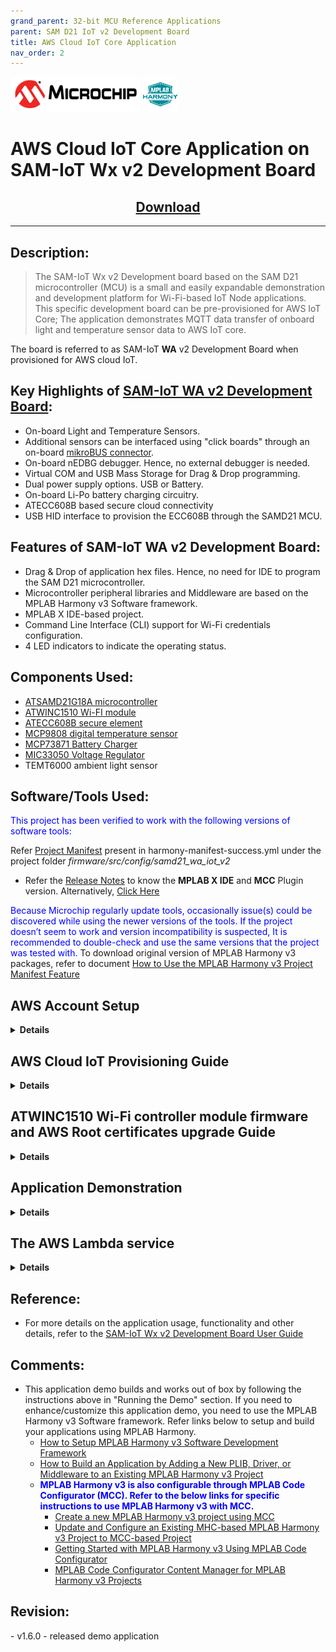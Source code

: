 ```yaml
---
grand_parent: 32-bit MCU Reference Applications
parent: SAM D21 IoT v2 Development Board
title: AWS Cloud IoT Core Application
nav_order: 2
---
```

<img src = "images/microchip_logo.png">
<img src = "images/microchip_mplab_harmony_logo_small.png">

<h1> AWS Cloud IoT Core Application on SAM-IoT Wx v2 Development Board </h1>
<h2 align="center"> <a href="https://github.com/Microchip-MPLAB-Harmony/reference_apps/releases/latest/download/samiot2_aws_cloud_core.zip" > Download </a> </h2>

-----

<h2> Description: </h2>

> The SAM-IoT Wx v2 Development board based on the SAM D21 microcontroller (MCU) is a small and easily expandable demonstration and development platform for Wi-Fi-based IoT Node applications. This specific development board can be pre-provisioned for AWS IoT Core; The application demonstrates MQTT data transfer of onboard light and temperature sensor data to AWS IoT core.  

The board is referred to as SAM-IoT **WA** v2 Development Board when provisioned for AWS cloud IoT.

## Key Highlights of [SAM-IoT WA v2 Development Board](https://www.microchip.com/en-us/development-tool/EV62V87A):

* On-board Light and Temperature Sensors.
* Additional sensors can be interfaced using "click boards" through an on-board [mikroBUS connector](https://www.mikroe.com/click).
* On-board nEDBG debugger. Hence, no external debugger is needed.
* Virtual COM and USB Mass Storage for Drag & Drop programming.
* Dual power supply options. USB or Battery.
* On-board Li-Po battery charging circuitry.
* ATECC608B based secure cloud connectivity
* USB HID interface to provision the ECC608B through the SAMD21 MCU.

<h2> Features of SAM-IoT WA v2 Development Board: </h2>

* Drag & Drop of application hex files. Hence, no need for IDE to program the SAM D21 microcontroller.
* Microcontroller peripheral libraries and Middleware are based on the MPLAB Harmony v3 Software framework.
* MPLAB X IDE-based project.
* Command Line Interface (CLI) support for Wi-Fi credentials configuration.
* 4 LED indicators to indicate the operating status.

<h2> Components Used: </h2>  

- [ATSAMD21G18A microcontroller](https://www.microchip.com/wwwproducts/en/ATsamd21g18)
- [ATWINC1510 Wi-FI module](https://www.microchip.com/wwwproducts/en/ATwinc1500)
- [ATECC608B secure element](https://www.microchip.com/wwwproducts/en/ATECC608B)
- [MCP9808 digital temperature sensor](https://www.microchip.com/en-us/product/MCP9808)
- [MCP73871 Battery Charger](https://ww1.microchip.com/downloads/en/DeviceDoc/MCP73871-Data-Sheet-20002090E.pdf)
- [MIC33050 Voltage Regulator](https://www.microchip.com/wwwproducts/en/MIC33050)
- TEMT6000 ambient light sensor

<h2> Software/Tools Used: </h2>  

<span style="color:blue"> This project has been verified to work with the following versions of software tools:</span>  

Refer [Project Manifest](./firmware/src/config/samd21_wa_iot_v2/harmony-manifest-success.yml) present in harmony-manifest-success.yml under the project folder *firmware/src/config/samd21_wa_iot_v2*  
- Refer the [Release Notes](../../../release_notes.md#development-tools) to know the **MPLAB X IDE** and **MCC** Plugin version. Alternatively, [Click Here](https://github.com/Microchip-MPLAB-Harmony/reference_apps/blob/master/release_notes.md#development-tools)  

<span style="color:blue"> Because Microchip regularly update tools, occasionally issue(s) could be discovered while using the newer versions of the tools. If the project doesn’t seem to work and version incompatibility is suspected, It is recommended to double-check and use the same versions that the project was tested with. </span> To download original version of MPLAB Harmony v3 packages, refer to document [How to Use the MPLAB Harmony v3 Project Manifest Feature](https://ww1.microchip.com/downloads/en/DeviceDoc/How-to-Use-the-MPLAB-Harmony-v3-Project-Manifest-Feature-DS90003305.pdf)

<h2> <a id="aws_demo_account_setup"> </a> </h2>  

<h2> AWS Account Setup </h2>  

<details>
  <summary><B>Details</B></summary>
To run the AWS Cloud IoT core solution, an AWS account is required. The following are the steps to configure an AWS account.

Amazon Web Services (AWS) provides computing services for a fee. Some are offered for free on a trial or small-scale basis. By signing up for your AWS account, you are establishing an account to access a wide range of computing services.

Think of your AWS account as your root account for AWS services. It is very powerful and gives you complete access. Be sure to protect your username and password. You control access to your AWS account by creating individual users and groups using the Identity and Access Management (IAM) Console. You also assign policies (permissions) to the group from the IAM Console.

<h3> Create your own AWS account </h3>  

1. Create AWS account. Go to [AWS](https://aws.amazon.com) website and follow instructions to create your own AWS account. Additional details can be found at [create and activate a new AWS account.](https://aws.amazon.com/premiumsupport/knowledge-center/create-and-activate-aws-account)  

2. Secure root account with MFA (multi-factor authentication)  
  This is an important step to better secure your root account against attackers. Anyone logging in not only needs to know the password, but also a constantly changing code generated by an MFA device.  
  AWS recommends a number of MFA device options at the following link: https://aws.amazon.com/iam/details/mfa/  
  The quickest solution is a virtual MFA device running on a phone. These apps provide the ability to scan the QR code AWS will generate to set up the MFA device.  
       a. Return to https://aws.amazon.com/ and click the Sign In to the Console.  
       b. If it asks for an IAM user name and password, select the Sign-in using root account credentials link.  
       c. Enter the email and password for your AWS account.
       d. Under Find Services search for IAM and select it to bring up the Identity and Access Management options.  
       e. Click on Activate MFA (Multi-factor Authentication) on your root account.  
       f. Create an admin IAM user AWS best practices recommend not using your root account for standard administrative tasks, but to create a special admin user for those tasks. See https://docs.aws.amazon.com/IAM/latest/UserGuide/best-practices.html#lock-away-credentials  
	   
3. Follow the instructions at https://docs.aws.amazon.com/IAM/latest/UserGuide/getting-started_create-admin-group.html for creating an admin user.  

4. Enable MFA (multi-factor authentication) for the admin user. See https://docs.aws.amazon.com/IAM/latest/UserGuide/best-practices.html#enable-mfa-for-privileged-users

<h3> Configuring the account using CloudFormation Templates  </h3>


The usage of a custom PKI with TrustFLEX devices uses the Just-In-Time Registration (JITR) feature of AWS IoT Core. This feature requires a number of resources setup with an AWS account to work. The creation of these resources is automated through the AWS CloudFormation service.  

1. Sign into the [AWS console](https://aws.amazon.com/) using the admin user created in the previous section.  

2. Change to region to ***US East (Ohio) (a.k.a. us-east-2)***. This is done from a dropdown in the top right of the console webpage after logging in.  

3. Under ***Find Services*** search for ***CloudFormation*** and select it to bring up that service.  

4. Click ***Create Stack*** button.  

5. Select Upload a template file from the page of the stack creation.   

6. Click Choose file and upload the **aws-zero-touch-full-setup.yaml** file.  
    **Note**: If running from a China region, you’ll need to select the aws-zero-touch-full- setup-cn.yaml instead. These files are available in **~/.trustplatform** folder.  
	
7. Click ***Next*** to move on to the stack details.  

8. Enter ***TrustFLEX*** as the stack name. Actual name isn’t important, just has to be unique.  

9. Enter a password for the user that will be created to run the demo under UserPassword.  

10. Click ***Next*** to move on to the stack options. Nothing needs to be changed here.  

11. Click ***Next*** to move on to the stack review.  

12. Check the acknowledgement box regarding IAM resources at the bottom of the page.  

13. Click ***Create Stack*** to start the resource creation.  

14. Wait until the stack creation completes. This can take a few minutes. Once done, the stack you created will show as CREATE_COMPLETE.  

15. Save demo credentials. Click the Outputs tab for the stack to see the credentials to be saved.  

16. Save the credentials to **aws_credentials.yaml** file in **"~/.trustplatform/aws_credentials.yaml"** folder.  
    **Note**: **~** Indicates windows home directory is /user/username 

</details>  

<h2> <a id="AWS_Cloud_IoT_Provisioning_Guide"> </a> </h2>  

<h2> AWS Cloud IoT Provisioning Guide </h2>  

<details>
  <summary><B>Details</B></summary>  

<span style="color:red"> **If this is the first time you are building/running this version of the demo, you must complete this step before proceeding further. Otherwise, you may skip this step.** </span>

1. Install Trust Platform Design Suite version 2 [TPDSv2](https://www.microchip.com/en-us/product/SW-TPDSV2#Software)

2. Launch Trust Platform Design Suite v2 from windows search bar, a window launches as shown below  
	<img src = "images/tpds1.png">
3. Select "Trust Platform Design Suite" in **webviews** and Click on **Usecases**  
	<img src = "images/tpds2.png">
4. In **Select Security Solution**, Under **Use Cases** select **AWS IoT Authentication**
	<img src = "images/tpds3.png">
5. Scroll Down and in **Available solution by provisioning flow** select **AWS IoT Authentication** under **TrustFLEX**  
	<img src = "images/tpds4.png">
6. A Usecase gets launched. click on **AWS Connect-IoT Auth-TFLEX** from the **Usescases**  
	<img src = "images/tpds5.png">  
7. AWS Cloud Connect – IoT Authentication page launches as shown below  
	<img src = "images/tpds6.png">
8. Scroll down and select SAM-IoT Wx v2 Development board if not selected  
	<img src = "images/tpds12.png">
9. Connect SAM-IoT Wx v2 Development Board to PC running Trust Platform Design Suite

10. Ensure MPLAB X Path is set in File -> Preference under System Settings in TPDS. This helps to program the provisioner kit firmware to the SAM-IoT Wx v2 Development Board

11. Scroll down to transaction diagram  
	<img src = "images/tpds7.png">
12. Click on Icon **1** and wait till a green right mark appears.  
	<img src = "images/tpds8.png">
13. Sequentially Click on Icon **2**, **3** and **4**  
	<img src = "images/tpds9.png">  
13. Note the output in the output window on the right side

</details>  

<h2> <a id="WINC_Firmware_upgrade"> </a> </h2>  



<h2> ATWINC1510 Wi-Fi controller module firmware and AWS Root certificates upgrade Guide </h2>  

<details>
  <summary><B>Details</B></summary>    

<span style="color:red"> **If the SAM-IoT Wx v2 development board is glowing RED LED (Indicates ATWINC1510 Wi-Fi controller module firmware is not up to date), follow the below steps to upgrade the ATWINC1510 firmware. Otherwise(if it glows <font color="green"> GREEN </font>), you may skip this step.** </span>

1. Click on **C Source Folder** in TPDS transaction diagram  
   <img src = "images/tpds13.png">
2. In windows explorer, Application folder gets open  
	<img src = "images/tpds14_1.png">
3. Click on **utilities** folder
4. Click on **winc_provisioner.bat**, It automatically downloads the ATWINC1510 firmware package and runs the necessary commands using the command prompt.
   <img src = "images/tpds15.png">
   <img src = "images/tpds16.png">
5. Select the communication (COM) port identified for "SAM-IoT Wx v2" development board from the drop down list and click OK

	<img src = "images/tpds17.png">
6. Wait till verify passed message comes up, as shown below, and then click on enter to close the command prompt; if it fails, reconnect the board and try again.
   <img src = "images/firmware_upg1.png">

</details>   


<h2> Application Demonstration </h2>  

<details>
  <summary><B>Details</B></summary>  
  
The following sections describes the steps to run the application.  

<h3> 1. How to setup the SAM-IoT WA v2 Development Board  </h3>

- Connect the SAM-IoT WA v2 Development board to the host PC's USB port to power-up the board.  

  <img src = "images/hardware_setup.png">  

- Alternatively, the board can be powered using a Li-Po battery. The board must be connected through a USB port to perform a firmware upgrade or Wi-Fi configuration.  
- Once connected to a PC, a mass storage drive icon by the name **CURIOSITY** will appear.

  <img src = "images/curiosity.png">  

- Drag and Drop the hex file present in the **samiot2_aws_cloud_core\hex** folder or use MPLAB X IDE to Program. Check section **Firmware upgrade and Wi-Fi configuration process** below for more detail

- Configure the Wi-Fi Credentials using **Wi-Fi configuration through CLI** method explained Below.  

<h3> 2. Firmware upgrade and Wi-Fi configuration process </h3>  

<h4> Firmware upgrade through TPDS and MPLAB X IDE </h4> 	

- Click on **MPLAB X Project**. A project opens in MPLAB X IDE. Build and program the firmware  
	
	<img src = "images/tpds18_1.png">  
		
<h4> Firmware upgrade through Drag & Drop </h4>  
	
- Download the latest version of the hex file from the [hex folder](./hex).
	
	<img src = "images/firmware_upg.png">  

- Drag & Drop the downloaded .hex file onto the CURIOSITY drive.  	

- This will automatically program the microcontroller with the provided .hex file. There is no need to open the MPLAB X IDE to program the .hex file.  
		
<h4> Firmware upgrade through MPLAB X IDE </h4>
- Most developers usually follow this method to program the .hex file from the MPLAB X IDE environment.
		
<h4> Wi-Fi configuration through CLI </h4>
	
- Open a terminal application on the host PC for the virtual COM port of the connected SAM-IoT WA v2 Development board, with 9600-8-None-1 settings.  
	
- Just enter the below command to set the Wi-Fi credentials.<br>
	
	***`wifi < SSID >,< PASSWORD >,< SECURITY TYPE >`***  
	example : ***`wifi microchip,microchip@123,2`***  

<h3> 3. Running the demo application </h3>

- If the Wi-Fi network is active, then the SAM-IoT WA v2 Development board establishes connectivity with the Wi-Fi network, sets the Blue LED, securely connects to the AWS IoT cloud, and sets the Green LED.
 
- After a successful connection, the SAM-IoT WA v2 Development board pushes the real-time light and temperature sensors data to the AWS IoT cloud page and toggles the Yellow LED. If not, Red LED glows, indicating ERROR.  

	<img src = "images/aws.png">  

	**Note :** AWS cloud path to visualize the data pushed from the device "AWS IOT > Manage > Things > ThingNAME (ThingNAME = device_serialnumber) > classic Shadow"  


		
</details>  

<h2> The AWS Lambda service </h2>  

<details>
  <summary><B>Details</B></summary>    
AWS Lambda is a service that enables code to be run in the cloud without worrying about things like provisioning, server management, and scalability. It natively supports many different programming languages, and interfaces with a wide range of other AWS services to facilitate cloud development.

we will use AWS Lambda to transfer temperature and light sensor data from SAM-IoT Development Board to cloud watch. The main concept that we will focus on is how to route data between AWS Lambda and AWS IoT Core.

1. Sensor data is sent from connected devices to the AWS Cloud as MQTT messages.
2. The data is forwarded from AWS IoT Core to AWS Lambda, where it is routed to cloud watch for plotting the graph.

<h3> Creating a Role in AWS IAM </h3>

1. Sign in to the ***[AWS Management Console](https://aws.amazon.com/console/)*** and select the ***IAM*** service.

2. Select ***Roles*** under ***Access Management*** in the menu on the left-hand side

3. Click ***Create role***.

4. Select ***AWS service*** as the trusted entity.

5. Select ***Lambda*** as the use case.

6. Click ***Next: Permissions***.

7. Attach the ***AWSIoTDataAccess***, ***CloudWatchFullAccess*** and ***AWSLambdaBasicExecutionRole*** permission policies by using the search bar and ticking the relevant boxes. This will allow our Lambda function to send data to the AWS IoT Core and use Amazon CloudWatch logs. We will not cover Amazon CloudWatch in this tutorial, but it could be a useful tool for debugging your application later on.

8. Click ***Next: Tags***.

9. Click ***Next: Review***.

10. Enter ***Lambda_IoT_role*** as the Role name.

11. Click ***Create role***

<h3> Designing an AWS Lambda function </h3>

<h4> Creating an empty Lambda function </h4>

AWS Lambda is a service that enables us to run code in the cloud without worrying about server management. It can be set up to send and receive data from many different services, such as AWS IoT Core, which we will make use of in this tutorial. To create an AWS Lambda function:

1. Sign in to the ***AWS Management Console*** and select the ***Lambda*** service.

2. Select ***Functions*** in the menu on the left-hand side.

3. Click on ***Create function***.

4. Choose ***Author from scratch***.

5. Enter ***iot_Core_to_CwMetrics*** as the Function name.

6. Select ***Python 3.8*** as the Runtime.

7. Expand ***Choose or create an execution*** role under ***Permissions*** and select ***Use an existing role***.

8. Select the ***Lambda_IoT_role*** that we defined earlier

9. Click on ***Create function***.

When the AWS Lambda function has been successfully created, the user should be redirected to the Configuration page for the iot_Core_to_CwMetrics function. This page can also be found by selecting Functions in the menu on the left-hand side in AWS Lambda and then selecting the function from the list.

<h3> Triggering the Lambda function for relevant MQTT packages </h3>

The next step is to configure the Lambda function to trigger when messages containing sensor data are published over MQTT in AWS IoT Core:

1. On the Lambda function's configuration page, expand the ***Designer*** panel.

2. Click on ***Add trigger***.

3. Select ***AWS IoT*** as the trigger in the dropdown menu.

4. Select ***Custom IoT rule***.

5. In the ***Rule*** dropdown, select ***Create new rule***.

6. Enter ***RouteSensorData*** as the Rule name.

7. Enter ***SELECT * FROM "$aws/things/ThingName/shadow/#"*** as the Rule query statement.  
**NOTE :** ThingName is the unique serial number of the device

8. Click ***Add***.


<h3> Implementing the Lambda function  </h3>

1. Ensure that the ***iot_Core_to_CwMetrics*** function is selected in the Designer panel.

2. Paste the following Python code in the editor in the Function code panel
```
	import json # Python library for dealing with JSON objects
	import boto3 # boto3 is the AWS SDK for Python

	cloudwatch = boto3.client('cloudwatch')

	#Define payload attributes that may be changed based on device message schema
	ATTRIBUTES = ['temperature','light','state','reported']

	# Define CloudWatch namespace
	CLOUDWATCH_NAMESPACE = "thing2/MonitorMetrics"

	# Define function to publish the metric data to CloudWatch
	def cw(topic, metricValue, metricName):
		metric_data = {
			'MetricName': metricName,
			'Dimensions': [{'Name': 'topic', 'Value': topic}],
			'Unit': 'None',
			'Value': metricValue,
			'StorageResolution': 1
		}

		cloudwatch.put_metric_data(MetricData=[metric_data],Namespace=CLOUDWATCH_NAMESPACE)
		return

	# Define the handler to loop through all the messages and looks to see if the message    attributes
	# include light or temp and calls the cw() function if so to publish the custom metrics    to Amazon CloudWatch
	def lambda_handler(event, context):
		my = list(event.values())
		my_list = list(my[0].values())
		print(my_list[0])

		for e in my_list[0]:
			print("Received a message: {}".format(str(e)))
			print(e) # Potential test point

			# Iterate through each attribute we'd like to publish
			for attribute in ATTRIBUTES:
				# Validate the event payload contains the desired attribute
				if attribute  in e:
					print("publishing {} to CloudWatch".format(attribute))
					cw("SAM-IoT", my_list[0][attribute], attribute)
		return event
```

3. Click ***Save***

<h3> Visualizing sensor data in cloudwatch </h3>
1. Search **CloudWatch** in AWS search box and open it  
   <img src = "images/cw1.png">
2. Click on **Dashboard** on the right side of the window under CloudWatch  
   <img src = "images/cw2.png">
3. Click on **Create Dashboard**  
   <img src = "images/cw3.png">
4. Enter Dashboard name as **samiotv2_dashboard** and click on Create Dashboard  
   <img src = "images/cw4.png">
5. Under Add widget Select **Number**  
   <img src = "images/cw5.png">
6. Under Add metric graph, select **thing2/MonitorMetrics** and then **topic**  
   <img src = "images/cw6.png">  
   <img src = "images/cw7.png">
7. Under **Metrics**, select BOTH **SAM-IoT** temperature and light metrics  
   <img src = "images/cw8.png">
8. Navigate to **Graphed metrics** and change the period to 1 second in both temperature and light metrics. Then click on **Create widget**
   <img src = "images/cw9.png">
10. Click **Save dashboard**  
	<img src = "images/cw10.png">
11. This Dashboard page refreshes every 10 seconds and update the sensor data.
**Note : ** Your custom dashboard can be found in **CloudWatch > Dashboards > your dash board name** (here it is samiotv2_dashboard)
</details>  


<h2> Reference: </h2>  

- For more details on the application usage, functionality and other details, refer to the [SAM-IoT Wx v2 Development Board User Guide](https://github.com/Microchip-MPLAB-Harmony/reference_apps/releases/latest/download/SAM_IoT_Wx_v2_Development_Board_User_Guide.pdf)

<h2> Comments:	</h2>  

- This application demo builds and works out of box by following the instructions above in "Running the Demo" section. If you need to enhance/customize this application demo, you need to use the MPLAB Harmony v3 Software framework. Refer links below to setup and build your applications using MPLAB Harmony.
	- [How to Setup MPLAB Harmony v3 Software Development Framework](https://ww1.microchip.com/downloads/en/DeviceDoc/How_to_Setup_MPLAB_%20Harmony_v3_Software_Development_Framework_DS90003232C.pdf)
	- [How to Build an Application by Adding a New PLIB, Driver, or Middleware to an Existing MPLAB Harmony v3 Project](http://ww1.microchip.com/downloads/en/DeviceDoc/How_to_Build_Application_Adding_PLIB_%20Driver_or_Middleware%20_to_MPLAB_Harmony_v3Project_DS90003253A.pdf)  
	- <span style="color:blue"> **MPLAB Harmony v3 is also configurable through MPLAB Code Configurator (MCC). Refer to the below links for specific instructions to use MPLAB Harmony v3 with MCC.**</span>
		- [Create a new MPLAB Harmony v3 project using MCC](https://microchipdeveloper.com/harmony3:getting-started-training-module-using-mcc)
		- [Update and Configure an Existing MHC-based MPLAB Harmony v3 Project to MCC-based Project](https://microchipdeveloper.com/harmony3:update-and-configure-existing-mhc-proj-to-mcc-proj)
		- [Getting Started with MPLAB Harmony v3 Using MPLAB Code Configurator](https://www.youtube.com/watch?v=KdhltTWaDp0)
		- [MPLAB Code Configurator Content Manager for MPLAB Harmony v3 Projects](https://www.youtube.com/watch?v=PRewTzrI3iE)

<h2> Revision: </h2>
- v1.6.0 - released demo application		




